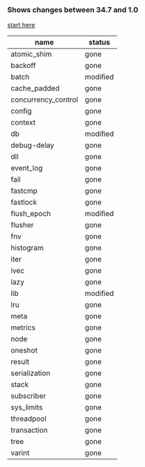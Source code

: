 
### Shows changes between 34.7 and 1.0

[start here](https://github.com/spacejam/sled/commit/3d4c6a7c400ea8b4e696f16cff836e0c27e8df45)


|name |status |
|-|-|
| atomic_shim | gone |
| backoff | gone |     
| batch | modified |       
| cache_padded | gone |
| concurrency_control | gone |
| config | gone |
| context | gone |
| db | modified |
| debug-delay | gone |
| dll | gone |
| event_log | gone |
| fail | gone |
| fastcmp | gone |
| fastlock | gone |
| flush_epoch | modified |
| flusher | gone |
| fnv | gone |
| histogram | gone |
| iter | gone |
| ivec | gone |
| lazy | gone |
| lib | modified |
| lru | gone |
| meta | gone |
| metrics | gone |
| node | gone |
| oneshot | gone |
| result | gone |
| serialization | gone |
| stack | gone |
| subscriber | gone |
| sys_limits | gone |
| threadpool | gone |
| transaction | gone |
| tree | gone |
| varint | gone | 
